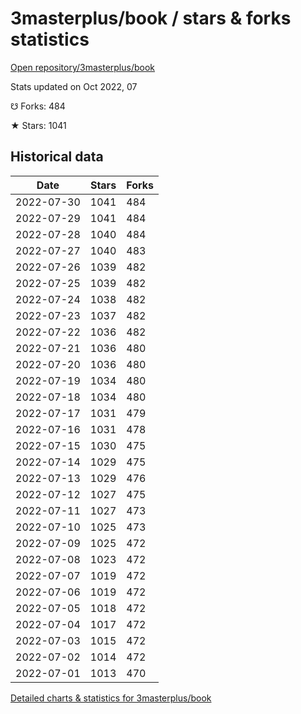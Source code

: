 # 3masterplus/book / stars & forks statistics

[Open repository/3masterplus/book](https://github.com/3masterplus/book)

Stats updated on Oct 2022, 07

☋ Forks: 484

★ Stars: 1041

## Historical data
| Date | Stars | Forks |
|------|-------|-------|
| 2022-07-30 | 1041 | 484 | 
| 2022-07-29 | 1041 | 484 | 
| 2022-07-28 | 1040 | 484 | 
| 2022-07-27 | 1040 | 483 | 
| 2022-07-26 | 1039 | 482 | 
| 2022-07-25 | 1039 | 482 | 
| 2022-07-24 | 1038 | 482 | 
| 2022-07-23 | 1037 | 482 | 
| 2022-07-22 | 1036 | 482 | 
| 2022-07-21 | 1036 | 480 | 
| 2022-07-20 | 1036 | 480 | 
| 2022-07-19 | 1034 | 480 | 
| 2022-07-18 | 1034 | 480 | 
| 2022-07-17 | 1031 | 479 | 
| 2022-07-16 | 1031 | 478 | 
| 2022-07-15 | 1030 | 475 | 
| 2022-07-14 | 1029 | 475 | 
| 2022-07-13 | 1029 | 476 | 
| 2022-07-12 | 1027 | 475 | 
| 2022-07-11 | 1027 | 473 | 
| 2022-07-10 | 1025 | 473 | 
| 2022-07-09 | 1025 | 472 | 
| 2022-07-08 | 1023 | 472 | 
| 2022-07-07 | 1019 | 472 | 
| 2022-07-06 | 1019 | 472 | 
| 2022-07-05 | 1018 | 472 | 
| 2022-07-04 | 1017 | 472 | 
| 2022-07-03 | 1015 | 472 | 
| 2022-07-02 | 1014 | 472 | 
| 2022-07-01 | 1013 | 470 | 


[Detailed charts & statistics for 3masterplus/book](https://reviewgithub.com/rep/3masterplus/book)
